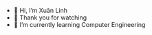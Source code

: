 - 👋 Hi, I’m Xuân Linh
- 👀 Thank you for watching
- 🌱 I’m currently learning Computer Engineering

<!---
xulidinh88/xulidinh88 is a ✨ special ✨ repository because its `README.md` (this file) appears on your GitHub profile.
You can click the Preview link to take a look at your changes.
--->
